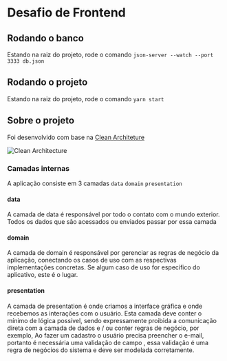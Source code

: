 # Desafio de Frontend

## Rodando o banco

Estando na raiz do projeto, rode o comando `json-server --watch --port 3333 db.json`

## Rodando o projeto

Estando na raiz do projeto, rode o comando `yarn start`

## Sobre o projeto

Foi desenvolvido com base na [Clean Architeture](https://www.google.de/search?q=clean+architecture)

<img src="https://user-images.githubusercontent.com/823150/49566359-a3644400-f92a-11e8-9486-e48003bfb7d7.png" alt="Clean Architecture" />

### Camadas internas

A aplicação consiste em 3 camadas `data` `domain` `presentation`

#### data

A camada de data é responsável por todo o contato com o mundo exterior. Todos os dados que são acessados ou enviados passar por essa camada

#### domain

A camada de domain é responsável por gerenciar as regras de negócio da aplicação, conectando os casos de uso com as respectivas implementações concretas. Se algum caso de uso for específico do aplicativo, este é o lugar.

#### presentation

A camada de presentation é onde criamos a interface gráfica e onde recebemos as interações com o usuário. Esta camada deve conter o mínimo de lógica possível, sendo expressamente proibida a comunicação direta com a camada de dados e / ou conter regras de negócio, por exemplo, Ao fazer um cadastro o usuário precisa preencher o e-mail, portanto é necessária uma validação de campo , essa validação é uma regra de negócios do sistema e deve ser modelada corretamente.
